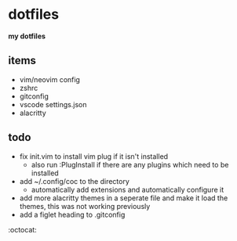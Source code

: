 # dotfiles

**my dotfiles**



## items

- vim/neovim config
- zshrc
- gitconfig
- vscode settings.json
- alacritty

## todo
- fix init.vim to install vim plug if it isn't installed
    - also run :PlugInstall if there are any plugins which need to be installed 
- add ~/.config/coc to the directory
    - automatically add extensions and automatically configure it
- add more alacritty themes in a seperate file and make it load the themes, this was not working previously
- add a figlet heading to .gitconfig


:octocat:
